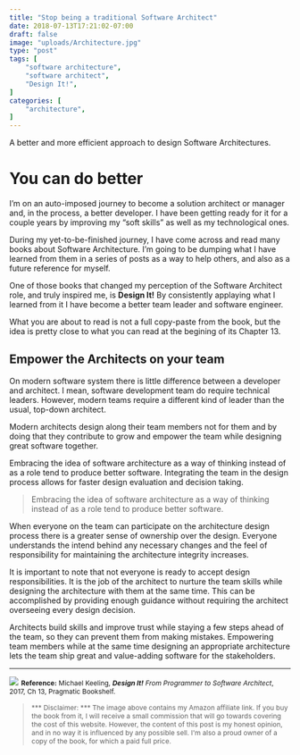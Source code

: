 ```yaml
---
title: "Stop being a traditional Software Architect"
date: 2018-07-13T17:21:02-07:00
draft: false
image: "uploads/Architecture.jpg"
type: "post"
tags: [
    "software architecture",
    "software architect",
    "Design It!",
]
categories: [
    "architecture",
]
---
```

A better and more efficient approach to design Software Architectures.
<!--more-->
# You can do better

I’m on an auto-imposed journey to become a solution architect or manager and, in the process, a better developer. I have been getting ready for it for a couple years by improving my “soft skills” as well as my technological ones. 

During my yet-to-be-finished journey, I have come across and read many books about Software Architecture. I’m going to be dumping what I have learned from them in a series of posts as a way to help others, and also as a future reference for myself.

One of those books that changed my perception of the Software Architect role, and truly inspired me, is **Design It!**  By consistently applaying what I learned from it I have become a better team leader and software engineer. 

What you are about to read is not a full copy-paste from the book, but the idea is pretty close to what you can read at the begining of its Chapter 13. 
## Empower the Architects on your team

On modern software system there is little difference between a developer and architect. I mean, software development team do require technical leaders. However, modern teams require a different kind of leader than the usual, top-down architect.

Modern architects design along their team members not for them and by doing that they contribute to grow and empower the team while designing great software together.

Embracing the idea of software architecture as a way of thinking instead of as a role tend to produce better software. Integrating the team in the design process allows for faster design evaluation and decision taking.

> Embracing the idea of software architecture as a way of thinking instead of as a role tend to produce better software.

When everyone on the team can participate on the architecture design process there is a greater sense of ownership over the design. Everyone understands the intend behind any necessary changes and the feel of responsibility for maintaining the architecture integrity increases.

It is important to note that not everyone is ready to accept design responsibilities. It is the job of the architect to nurture the team skills while designing the architecture with them at the same time. This can be accomplished by providing enough guidance without requiring the architect overseeing every design decision.

Architects build skills and improve trust while staying a few steps ahead of the team, so they can prevent them from making mistakes. Empowering team members while at the same time designing an appropriate architecture lets the team ship great and value-adding software for the stakeholders.
***
<a target="_blank"  href="https://www.amazon.com/gp/product/1680502093/ref=as_li_tl?ie=UTF8&camp=1789&creative=9325&creativeASIN=1680502093&linkCode=as2&tag=alaria-20&linkId=5f464cbf0ed658f9512a117920030fe6"><img border="0" src="//ws-na.amazon-adsystem.com/widgets/q?_encoding=UTF8&MarketPlace=US&ASIN=1680502093&ServiceVersion=20070822&ID=AsinImage&WS=1&Format=_SL250_&tag=alaria-20" ></a><img src="//ir-na.amazon-adsystem.com/e/ir?t=alaria-20&l=am2&o=1&a=1680502093" width="1" height="1" border="0" alt="" style="border:none !important; margin:0px !important;" />
<span style="font-size: 12px; line-height: normal;">**Reference:** Michael Keeling, **_Design It!_** _From Programmer to Software Architect_, 2017, Ch 13, Pragmatic Bookshelf.</span>

> <span style="font-size: 12px; line-height: normal;">*** Disclaimer: *** The image above contains my Amazon affiliate link. If you buy the book from it, I will receive a small commission that will go towards covering the cost of this website. However, the content of this post is my honest opinion, and in no way it is influenced by any possible sell. I'm also a proud owner of a copy of the book, for which a paid full price.</span>